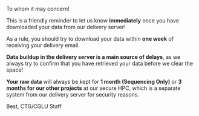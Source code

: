To whom it may concern!

This is a friendly reminder to let us know **immediately** once you have downloaded your data from our delivery server!

As a rule, you should try to download your data within **one week** of receiving your delivery email.

**Data buildup in the delivery server is a main source of delays**, as we always try to confirm that you have retrieved your data before
we clear the space!

 **Your raw data** will always be kept for **1 month (Sequencing Only)** or **3 months for our other projects**
at our secure HPC, which is a separate system from our delivery server for security reasons.

Best,
CTG/CGLU Staff